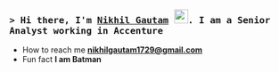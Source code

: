 ### <samp>&gt; Hi there, I'm <a href="#" target="_blank">Nikhil Gautam</a> <img src="https://media.giphy.com/media/hvRJCLFzcasrR4ia7z/giphy.gif" width="25">. I am a Senior Analyst working in Accenture</samp>

- How to reach me **nikhilgautam1729@gmail.com**
- Fun fact **I am Batman**
